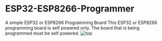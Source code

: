 # ESP32-ESP8266-Programmer
A simple ESP32 or ESP8266 Programming Board
This ESP32 or ESP8266 programming board is self powered only. The board that is being programmed must be self powered.
![top](https://user-images.githubusercontent.com/4991664/66270119-4aa15880-e826-11e9-83b4-fbfdd6cec1c2.jpg)

